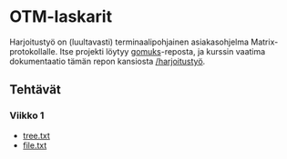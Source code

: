 # OTM-laskarit

Harjoitustyö on (luultavasti) terminaalipohjainen asiakasohjelma Matrix-protokollalle.
Itse projekti löytyy [gomuks](https://github.com/tulir/gomuks)-reposta, ja kurssin
vaatima dokumentaatio tämän repon kansiosta [/harjoitustyö](https://github.com/tulir/hy-otm/tree/master/harjoitustyö).

## Tehtävät

### Viikko 1
* [tree.txt](1/tree.txt)
* [file.txt](1/file.txt)
